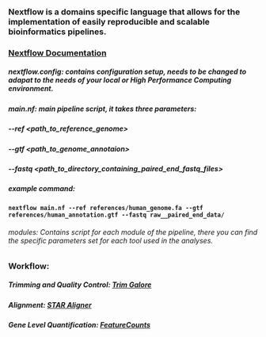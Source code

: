 ### Nextflow is a domains specific language that allows for the implementation of easily reproducible and scalable bioinformatics pipelines. 

### [Nextflow Documentation](https://www.nextflow.io/docs/latest/index.html)


##### nextflow.config: contains configuration setup, needs to be changed to adapat to the needs of your local or High Performance Computing environment.


##### main.nf: main pipeline script, it takes three parameters:

   ##### --ref <path_to_reference_genome>
   ##### --gtf <path_to_genome_annotaion>
   ##### --fastq <path_to_directory_containing_paired_end_fastq_files>
         
 ##### example command:
 
 #### ` nextflow main.nf --ref references/human_genome.fa --gtf references/human_annotation.gtf --fastq raw__paired_end_data/ `
 
 
 ###### modules: Contains script for each module of the pipeline, there you can find the specific parameters set for each tool used in the analyses.
 
 
 ### Workflow:
 
 ##### Trimming and Quality Control: [Trim Galore](https://www.bioinformatics.babraham.ac.uk/projects/trim_galore/)
 
 ##### Alignment: [STAR Aligner](https://github.com/alexdobin/STAR)
 
 ##### Gene Level Quantification: [FeatureCounts](https://academic.oup.com/bioinformatics/article/30/7/923/232889)

